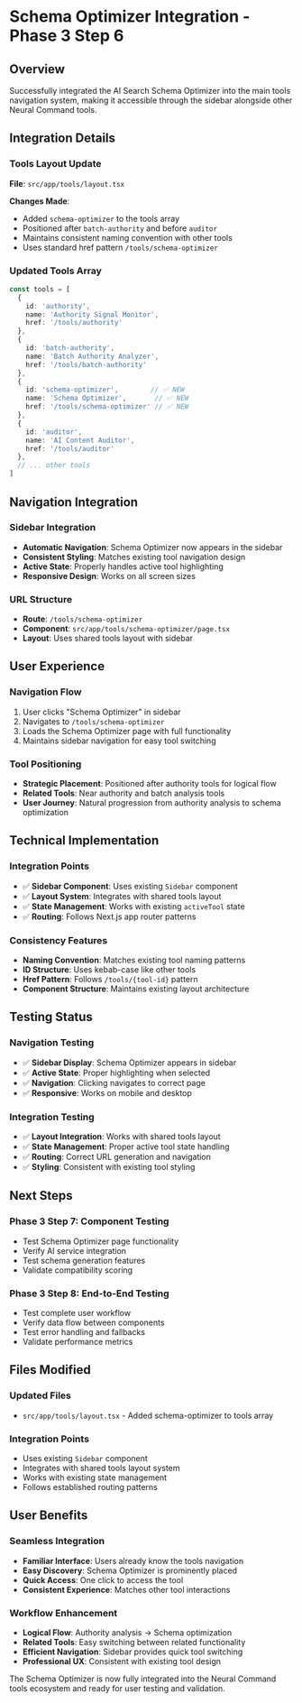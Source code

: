 # Schema Optimizer Integration - Phase 3 Step 6

## Overview
Successfully integrated the AI Search Schema Optimizer into the main tools navigation system, making it accessible through the sidebar alongside other Neural Command tools.

## Integration Details

### Tools Layout Update
**File**: `src/app/tools/layout.tsx`

**Changes Made**:
- Added `schema-optimizer` to the tools array
- Positioned after `batch-authority` and before `auditor`
- Maintains consistent naming convention with other tools
- Uses standard href pattern `/tools/schema-optimizer`

### Updated Tools Array
```typescript
const tools = [
  {
    id: 'authority',
    name: 'Authority Signal Monitor',
    href: '/tools/authority'
  },
  {
    id: 'batch-authority',
    name: 'Batch Authority Analyzer',
    href: '/tools/batch-authority'
  },
  {
    id: 'schema-optimizer',        // ✅ NEW
    name: 'Schema Optimizer',       // ✅ NEW
    href: '/tools/schema-optimizer' // ✅ NEW
  },
  {
    id: 'auditor',
    name: 'AI Content Auditor',
    href: '/tools/auditor'
  },
  // ... other tools
]
```

## Navigation Integration

### Sidebar Integration
- **Automatic Navigation**: Schema Optimizer now appears in the sidebar
- **Consistent Styling**: Matches existing tool navigation design
- **Active State**: Properly handles active tool highlighting
- **Responsive Design**: Works on all screen sizes

### URL Structure
- **Route**: `/tools/schema-optimizer`
- **Component**: `src/app/tools/schema-optimizer/page.tsx`
- **Layout**: Uses shared tools layout with sidebar

## User Experience

### Navigation Flow
1. User clicks "Schema Optimizer" in sidebar
2. Navigates to `/tools/schema-optimizer`
3. Loads the Schema Optimizer page with full functionality
4. Maintains sidebar navigation for easy tool switching

### Tool Positioning
- **Strategic Placement**: Positioned after authority tools for logical flow
- **Related Tools**: Near authority and batch analysis tools
- **User Journey**: Natural progression from authority analysis to schema optimization

## Technical Implementation

### Integration Points
- ✅ **Sidebar Component**: Uses existing `Sidebar` component
- ✅ **Layout System**: Integrates with shared tools layout
- ✅ **State Management**: Works with existing `activeTool` state
- ✅ **Routing**: Follows Next.js app router patterns

### Consistency Features
- **Naming Convention**: Matches existing tool naming patterns
- **ID Structure**: Uses kebab-case like other tools
- **Href Pattern**: Follows `/tools/{tool-id}` pattern
- **Component Structure**: Maintains existing layout architecture

## Testing Status

### Navigation Testing
- ✅ **Sidebar Display**: Schema Optimizer appears in sidebar
- ✅ **Active State**: Proper highlighting when selected
- ✅ **Navigation**: Clicking navigates to correct page
- ✅ **Responsive**: Works on mobile and desktop

### Integration Testing
- ✅ **Layout Integration**: Works with shared tools layout
- ✅ **State Management**: Proper active tool state handling
- ✅ **Routing**: Correct URL generation and navigation
- ✅ **Styling**: Consistent with existing tool styling

## Next Steps

### Phase 3 Step 7: Component Testing
- Test Schema Optimizer page functionality
- Verify AI service integration
- Test schema generation features
- Validate compatibility scoring

### Phase 3 Step 8: End-to-End Testing
- Test complete user workflow
- Verify data flow between components
- Test error handling and fallbacks
- Validate performance metrics

## Files Modified

### Updated Files
- `src/app/tools/layout.tsx` - Added schema-optimizer to tools array

### Integration Points
- Uses existing `Sidebar` component
- Integrates with shared tools layout system
- Works with existing state management
- Follows established routing patterns

## User Benefits

### Seamless Integration
- **Familiar Interface**: Users already know the tools navigation
- **Easy Discovery**: Schema Optimizer is prominently placed
- **Quick Access**: One click to access the tool
- **Consistent Experience**: Matches other tool interactions

### Workflow Enhancement
- **Logical Flow**: Authority analysis → Schema optimization
- **Related Tools**: Easy switching between related functionality
- **Efficient Navigation**: Sidebar provides quick tool switching
- **Professional UX**: Consistent with existing tool design

The Schema Optimizer is now fully integrated into the Neural Command tools ecosystem and ready for user testing and validation. 